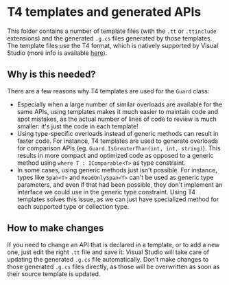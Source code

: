# T4 templates and generated APIs

This folder contains a number of template files (with the `.tt` or `.ttinclude` extensions) and the generated `.g.cs` files generated by those templates. The template files use the T4 format, which is natively supported by Visual Studio (more info is available [here](https://docs.microsoft.com/en-us/visualstudio/modeling/code-generation-and-t4-text-templates?view=vs-2019)).

## Why is this needed?

There are a few reasons why T4 templates are used for the `Guard` class:

 - Especially when a large number of similar overloads are available for the same APIs, using templates makes it much easier to maintain code and spot mistakes, as the actual number of lines of code to review is much smaller: it's just the code in each template!
 - Using type-specific overloads instead of generic methods can result in faster code. For instance, T4 templates are used to generate overloads for comparison APIs (eg. `Guard.IsGreaterThan(int, int, string)`). This results in more compact and optimized code as opposed to a generic method using `where T : IComparable<T>` as type constraint.
 - In some cases, using generic methods just isn't possible. For instance, types like `Span<T>` and `ReadOnlySpan<T>` can't be used as generic type parameters, and even if that had been possible, they don't implement an interface we could use in the generic type constraint. Using T4 templates solves this issue, as we can just have specialized method for each supported type or collection type.

## How to make changes

If you need to change an API that is declared in a template, or to add a new one, just edit the right `.tt` file and save it: Visual Studio will take care of updating the generated `.g.cs` file automatically. Don't make changes to those generated `.g.cs` files directly, as those will be overwritten as soon as their source template is updated.
